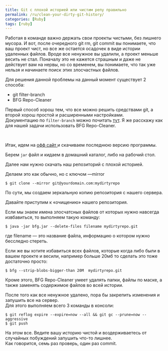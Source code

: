 ```yaml
---
title: Git с плохой историей или чистим репу правильно
permalink: /ru/clean-your-dirty-git-history/
categories: [Ruby]
tags: [ruby]
---
```

Работая в команде важно держать свои проекты чистыми, без лишнего мусора. И вот, после очередного git rm, git commit вы понимаете, что ваш проект чист, но все же остается осадочек в виде истории удаленных файлов. Вроде все ненужное вы удалили, а проект меньше весить не стал. Поначалу это не кажется страшным и даже не действует вам на нервы, но со временем, вы понимаете, что так уже нельзя и начинаете поиск этих злосчастных файлов.  
<!--more-->

Для решения данной проблемы на данный момент существует 2 способа:

  * git filter-branch
  * BFG Repo-Cleaner

Первый способ хорош тем, что все можно решить средствами git, а второй хорош простой и расширенными настройками.  
Документацию по `filter-branch` можно почитать [тут][1]. Я же расскажу как для нашей задачи использовать BFG Repo-Cleaner.

&nbsp;

Итак, идем на [офф сайт ][2]и скачиваем последнюю версию программы.

Берем `jar` файл и кидаем в домашний каталог, либо на рабочий стол.

Далее нам нужно скачать наш репозиторий с плохой историей.

Делаем это как обычно, но с ключом &#8212;mirror

```$ git clone --mirror git@yourdomain.com:mydirtyrepo```

По сути, мы создаем зеркальную копию репозитория с нашего сервера.

Давайте приступим к &#171;очищению&#187; нашего репозитория.

Если мы знаем имена злосчатсных файлов от которых нужно навсегда извбавиться, то выполняем такую команду:

```$ java -jar bfg.jar --delete-files filename mydirtyrepo.git```

где filename &#8212; это название файла, информацию о котором нужно бесследно стереть.

Если же вы хотите избавиться всех файлов, которые когда либо были в вашем проекте и весили, например больше 20мб то сделать это тоже достаточно просто:

```$ bfg --strip-blobs-bigger-than 20M  mydirtyrepo.git```

Кроме этого, BFG Repo-Cleaner умеет удалять папки, файлы по маске, а также заменять содержимое файлов во всей истории.

После того как все ненужное удалено, пора бы закрепить изменения и запушить все на сервер.  
Для этого выполняем всего 3 команды в консоли:

```$ cd some-big-repo.git
$ git reflog expire --expire=now --all && git gc --prune=now --aggressive
$ git push

```

На этом все. Ведите вашу историю чистой и воздерживаетесь от случайных побуждений запушить что-то лишнее.  
Как говорится, семь раз проверь, один раз commit.

 [1]: http://git-scm.com/docs/git-filter-branch
 [2]: https://rtyley.github.io/bfg-repo-cleaner/